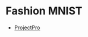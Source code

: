 # Fashion MNIST

- [ProjectPro](https://www.projectpro.io/recipes/build-simple-neural-network-tensorflow)
